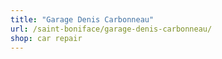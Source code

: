 ```yaml
---
title: "Garage Denis Carbonneau"
url: /saint-boniface/garage-denis-carbonneau/
shop: car repair
---
```

